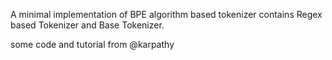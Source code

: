 A minimal implementation of BPE algorithm based tokenizer contains Regex based Tokenizer and Base Tokenizer.

some code and tutorial from @karpathy
